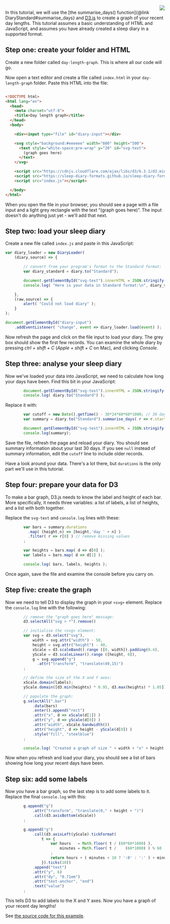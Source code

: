 <img style="float:right" src="Graph your day lengths.jpg">

In this tutorial, we will use the [the summarise_days() function]{@link DiaryStandard#summarise_days} and [D3.js](https://d3js.org/) to create a graph of your recent day lengths.  This tutorial assumes a basic understanding of HTML and JavaScript, and assumes you have already created a sleep diary in a supported format.

## Step one: create your folder and HTML

Create a new folder called `day-length-graph`.  This is where all our code will go.

Now open a text editor and create a file called `index.html` in your `day-length-graph` folder.  Paste this HTML into the file:

<div style="clear:both"></div>

```html
<!DOCTYPE html>
<html lang="en">
  <head>
    <meta charset="utf-8">
    <title>Day length graph</title>
  </head>
  <body>

    <div><input type="file" id="diary-input"></div>

    <svg style="background:#eeeeee" width="600" height="500">
      <text style="white-space:pre-wrap" y="20" id="svg-text">
        (graph goes here)
      </text>
    </svg>

    <script src="https://cdnjs.cloudflare.com/ajax/libs/d3/6.3.1/d3.min.js"></script>
    <script src="https://sleep-diary-formats.github.io/sleep-diary-formats.js"></script>
    <script src="index.js"></script>

  </body>
</html>
```

When you open the file in your browser, you should see a page with a file input and a light grey rectangle with the text &ldquo;(graph goes here)&rdquo;.  The input doesn't do anything just yet - we'll add that next.

## Step two: load your sleep diary

Create a new file called `index.js` and paste in this JavaScript:

```javascript
var diary_loader = new DiaryLoader(
    (diary,source) => {

        // convert from your program's format to the Standard format:
        var diary_standard = diary.to("Standard");

        document.getElementById("svg-text").innerHTML = JSON.stringify(diary_standard.records,null,' ');
        console.log( "Here is your data in Standard format:\n", diary_standard );

    },
    (raw,source) => {
        alert( "Could not load diary" );
    }
);

document.getElementById("diary-input")
    .addEventListener( "change", event => diary_loader.load(event) );
```

Now refresh the page and click on the file input to load your diary.  The grey box should show the first few records.  You can examine the whole diary by pressing _ctrl + shift + C_ (_Apple + shift + C_ on Mac), and clicking _Console_.

## Step three: analyse your sleep diary

Now we've loaded your data into JavaScript, we need to calculate how long your days have been.  Find this bit in your JavaScript:

```javascript
        document.getElementById("svg-text").innerHTML = JSON.stringify(diary_standard.records,null,' ');
        console.log( diary.to("Standard") );
```

Replace it with:

```javascript
        var cutoff = new Date().getTime() - 30*24*60*60*1000; // 30 days
        var summary = diary.to("Standard").summarise_days( r => r.start > cutoff );

        document.getElementById("svg-text").innerHTML = JSON.stringify(summary,null,' ');
        console.log(summary);
```

Save the file, refresh the page and reload your diary.  You should see summary information about your last 30 days.  If you see `null` instead of summary information, edit the `cutoff` line to include older records.

Have a look around your data.  There's a lot there, but `durations` is the only part we'll use in this tutorial.

## Step four: prepare your data for D3

To make a bar graph, D3.js needs to know the label and height of each bar.  More specifically, it needs three variables: a list of labels, a list of heights, and a list with both together.

Replace the `svg-text` and `console.log` lines with these:

```javascript
        var bars = summary.durations
          .map( (height,n) => [height,'day ' + n] )
          .filter( r => r[0] ) // remove missing values
        ;

        var heights = bars.map( d => d[0] );
        var labels = bars.map( d => d[1] );

        console.log( bars, labels, heights );
```

Once again, save the file and examine the console before you carry on.

## Step five: create the graph

Now we need to tell D3 to display the graph in your `<svg>` element.  Replace the `console.log` line with the following:

```javascript
        // remove the "graph goes here" message:
        d3.selectAll("svg > *").remove()

        // initialise the <svg> element:
        var svg = d3.select("svg"),
            width = svg.attr("width") - 50,
            height = svg.attr("height") - 40,
            xScale = d3.scaleBand().range ([0, width]).padding(0.4),
            yScale = d3.scaleLinear().range ([height, 0]),
            g = svg.append("g")
              .attr("transform", "translate(49,15)")
        ;

        // define the size of the X and Y axes:
        xScale.domain(labels);
        yScale.domain([d3.min(heights) * 0.95, d3.max(heights) * 1.05]);

        // populate the graph:
        g.selectAll(".bar")
            .data(bars)
            .enter().append("rect")
            .attr("x", d => xScale(d[1]) )
            .attr("y", d => yScale(d[0]) )
            .attr("width", xScale.bandwidth())
            .attr("height", d => height - yScale(d[0]) )
            .style("fill", "steelblue")
        ;

        console.log( "Created a graph of size " + width + "x" + height );
```

Now when you refresh and load your diary, you should see a list of bars showing how long your recent days have been.

## Step six: add some labels

Now you have a bar graph, so the last step is to add some labels to it.  Replace the final `console.log` with this:

```javascript
        g.append("g")
            .attr("transform", "translate(0," + height + ")")
            .call(d3.axisBottom(xScale))
        ;

        g.append("g")
            .call(d3.axisLeft(yScale).tickFormat(
                t => {
                    var hours   = Math.floor( t / (60*60*1000) ),
                        minutes = Math.floor( t /    (60*1000) ) % 60
                    ;
                    return hours + ( minutes < 10 ? ':0' : ':' ) + minutes;
                }).ticks(10))
            .append("text")
            .attr("y", 6)
            .attr("dy", "0.71em")
            .attr("text-anchor", "end")
            .text("value")
        ;
```

This tells D3 to add labels to the X and Y axes.  Now you have a graph of your recent day lengths!

See [the source code for this example](day-length-graph/).

